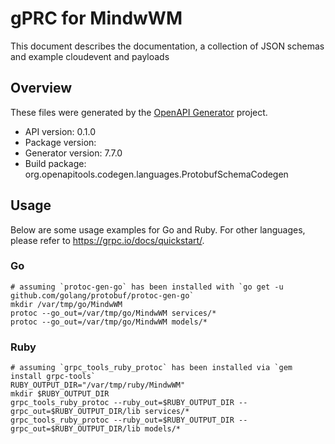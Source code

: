 # gPRC for MindwWM

This document describes the documentation, a collection of JSON schemas and example cloudevent and payloads

## Overview
These files were generated by the [OpenAPI Generator](https://openapi-generator.tech) project.

- API version: 0.1.0
- Package version: 
- Generator version: 7.7.0
- Build package: org.openapitools.codegen.languages.ProtobufSchemaCodegen

## Usage

Below are some usage examples for Go and Ruby. For other languages, please refer to https://grpc.io/docs/quickstart/.

### Go
```
# assuming `protoc-gen-go` has been installed with `go get -u github.com/golang/protobuf/protoc-gen-go`
mkdir /var/tmp/go/MindwWM
protoc --go_out=/var/tmp/go/MindwWM services/*
protoc --go_out=/var/tmp/go/MindwWM models/*
```

### Ruby
```
# assuming `grpc_tools_ruby_protoc` has been installed via `gem install grpc-tools`
RUBY_OUTPUT_DIR="/var/tmp/ruby/MindwWM"
mkdir $RUBY_OUTPUT_DIR
grpc_tools_ruby_protoc --ruby_out=$RUBY_OUTPUT_DIR --grpc_out=$RUBY_OUTPUT_DIR/lib services/*
grpc_tools_ruby_protoc --ruby_out=$RUBY_OUTPUT_DIR --grpc_out=$RUBY_OUTPUT_DIR/lib models/*
```
